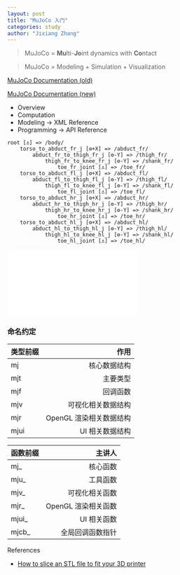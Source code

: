 ```yaml
---
layout: post
title: "MuJoCo 入门"
categories: study
author: "Jixiang Zhang"
---
```


> MuJoCo = **Mu**lti-**Jo**int dynamics with **Co**ntact

> MuJoCo = Modeling + Simulation + Visualization

[MuJoCo Documentation (old)](https://roboti.us/book/index.html)

[MuJoCo Documentation (new)](https://mujoco.readthedocs.io/en/latest/overview.html)

- Overview
- Computation
- Modeling -> XML Reference
- Programming -> API Reference

```
root [⚓] => /body/
    torso_to_abduct_fr_j [⚙+X] => /abduct_fr/
        abduct_fr_to_thigh_fr_j [⚙-Y] => /thigh_fr/
            thigh_fr_to_knee_fr_j [⚙-Y] => /shank_fr/
                toe_fr_joint [⚓] => /toe_fr/
    torso_to_abduct_fl_j [⚙+X] => /abduct_fl/
        abduct_fl_to_thigh_fl_j [⚙-Y] => /thigh_fl/
            thigh_fl_to_knee_fl_j [⚙-Y] => /shank_fl/
                toe_fl_joint [⚓] => /toe_fl/
    torso_to_abduct_hr_j [⚙+X] => /abduct_hr/
        abduct_hr_to_thigh_hr_j [⚙-Y] => /thigh_hr/
            thigh_hr_to_knee_hr_j [⚙-Y] => /shank_hr/
                toe_hr_joint [⚓] => /toe_hr/
    torso_to_abduct_hl_j [⚙+X] => /abduct_hl/
        abduct_hl_to_thigh_hl_j [⚙-Y] => /thigh_hl/
            thigh_hl_to_knee_hl_j [⚙-Y] => /shank_hl/
                toe_hl_joint [⚓] => /toe_hl/
```

<iframe src="//player.bilibili.com/player.html?aid=976157123&bvid=BV1d44y1x7m1&cid=428713204&page=1" scrolling="no" border="0" frameborder="no" framespacing="0" allowfullscreen="true"> </iframe>

### 命名约定

| 类型前缀 |                    作用 |
| :------- | ----------------------: |
| mj       |            核心数据结构 |
| mjt      |                主要类型 |
| mjf      |                回调函数 |
| mjv      |      可视化相关数据结构 |
| mjr      | OpenGL 渲染相关数据结构 |
| mjui     |         UI 相关数据结构 |


| 函数前缀 |              主讲人 |
| :------- | ------------------: |
| mj_      |            核心函数 |
| mju_     |            工具函数 |
| mjv_     |      可视化相关函数 |
| mjr_     | OpenGL 渲染相关函数 |
| mjui_    |         UI 相关函数 |
| mjcb_    |    全局回调函数指针 |


References

- [How to slice an STL file to fit your 3D printer](https://www.youtube.com/watch?v=e9VeyBNnH1g)